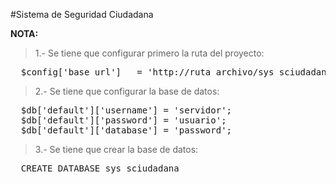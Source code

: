 #Sistema de Seguridad Ciudadana

<strong>NOTA:</strong>

> 1.- Se tiene que configurar primero la ruta del proyecto:

<pre>
  $config['base_url']	= 'http://ruta_archivo/sys_sciudadana/';
</pre>

> 2.- Se tiene que configurar la base de datos:

<pre>
  $db['default']['username'] = 'servidor';
  $db['default']['password'] = 'usuario';
  $db['default']['database'] = 'password';
</pre>

> 3.- Se tiene que crear la base de datos:

<pre>
  CREATE DATABASE sys_sciudadana
</pre>
